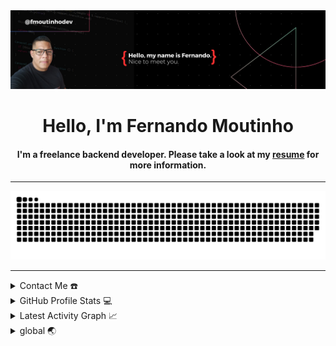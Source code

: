 <!DOCTYPE html>
<html lang="en">
<head>
  <meta charset="UTF-8">
  <meta name="viewport" content="width=device-width, initial-scale=1.0">
<!--   <title>Fernando Moutinho - Backend Software Engineer</title> -->
</head>
<body>

<div align="center">
  <div align="center">
  <a href="https://1999azzar.github.io/1999AZZAR/">
    <img src="https://raw.githubusercontent.com/moutinho132/profiletarts/develop/Github_Banner.png" alt="banner">
  </a>
</div>
  <span>
    <h1>Hello, I'm Fernando Moutinho</h1>
    <h4>I'm a freelance backend developer. Please take a look at my <a href="" target="_blank">resume</a> for more information.</h4>
  </span>
</div>

<hr>

<div align="center">
  <a href="https://1999azzar.github.io/1999AZZAR/">
    <img src="https://github.com/1999AZZAR/1999AZZAR/blob/readme/resources/img/grid-snake.svg" alt="snake">
  </a>
</div>

<hr>

<details>
  <summary>Contact Me ☎️</summary>
  <div align="center">
    <h2>You can reach me by:</h2>
    <p>
      <a href="https://www.linkedin.com/in/fernando-javier-moutinho-soteldo/" target="_blank">
        <img src="https://img.shields.io/badge/linkedin-%231DA1F2.svg?style=for-the-badge&logo=linkedin&logoColor=white" alt="azzar" height="30">
      </a>
      <a href="mailto:moutinho132@gmail.com" target="_blank">
        <img src="https://img.shields.io/badge/gmail-EA4335.svg?style=for-the-badge&logo=gmail&logoColor=white" alt="azzar" height="30">
      </a>
    </p>
    <p>
      <a href="https://instagram.com/fmoutinhodev" target="_blank">
        <img src="https://img.shields.io/badge/instagram-%23E4405F.svg?style=for-the-badge&logo=Instagram&logoColor=white" alt="azzar" height="30">
      </a>
      <a href="https://twitter.com/fmoutinhodev" target="_blank">
        <img src="https://img.shields.io/badge/twitter-1DA1F2.svg?style=for-the-badge&logo=twitter&logoColor=white" alt="azzar" height="30">
      </a>
       <a href="https://www.youtube.com/@fmoutinhodev/" target="_blank">
        <img src="https://img.shields.io/youtube/channel/subscribers/UC98MwxAosbi3-g0P2KlBr8g?style=social" alt="azzar" height="30">
      </a>
    </p>
  </div>
</details>

<details>
  <summary>GitHub Profile Stats 💻</summary>
  <div align="center">
    <h2>GitHub Stats</h2>
    <details open>
      <summary><h3>Languages</h3></summary>
      <p>
        <a href="https://github.com/moutinho132/">
          <img src="https://github-readme-stats.vercel.app/api/top-langs/?username=moutinho132&langs_count=6&theme=gruvbox&layout=compact&hide_border=true" alt="moutinho132 :: overall Top Langs">
        </a>
      </p>
      <p>
        <a href="https://github.com/moutinho132/">
          <img width="45%" src="https://github-profile-summary-cards.vercel.app/api/cards/repos-per-language?username=moutinho132&theme=gruvbox&layout=compact&hide_border=true" alt="moutinho132 :: Top Langs by repo">
          <img width="45%" src="https://github-profile-summary-cards.vercel.app/api/cards/most-commit-language?username=moutinho132&theme=gruvbox&layout=compact&hide_border=true" alt="moutinho132 :: Top Langs by commit">
        </a>
      </p>
    </details>
    <details open>
      <summary><h3>Statistics</h3></summary>
      <p>
        <a href="https://github.com/moutinho132/">
          <img width="49.5%" src="https://github-readme-stats.vercel.app/api?username=moutinho132&show_icons=true&theme=gruvbox&hide_border=true">
          <img width="49.5%" src="https://github-readme-streak-stats.herokuapp.com/?user=moutinho132&theme=gruvbox&hide_border=true">
        </a>
      </p>
    </details>
  </div>
</details>

<details>
  <summary>Latest Activity Graph 📈</summary>
  <br>
  <h2 align="center">Latest Contribution</h2>
  <a href="https://github.com/ashutosh00710/github-readme-activity-graph">
    <img alt="Azzar's Activity Graph" src="https://github-readme-activity-graph.vercel.app/graph?username=moutinho132&theme=github-compact&hide_border=true">
  </a>
  <br>
</details>
<details>
  <summary>global 🌏</summary>
  <br/>
  <details open>
  <summary>👷‍♂️ create your own custom badge</summary>
  <div>
  <samp>
    <h2 align="center">u can try using these website for creating your own custom badge</h2>
    <p align="center">
      <a href="https://badgen.net/" target="blank">
        <img src="https://badgen.net/statics/badgen-logo.svg" img align="center" height="50"
        alt="badgen"/></a>
      <a href="https://shields.io/" target="blank">
        <img src="https://raw.githubusercontent.com/badges/shields/master/readme-logo.svg" img align="center" height="50"
        alt="shields.io"/></a>
    </p>
    </samp>
  </div>
</details> 
<details>
  <summary>Youtube Channel Videos</summary>
  <br/>
  <details open>
  <summary>My Videos</summary>
  <div>
  <samp>
    <h2 align="center">Youtube Chanenel Videos</h2>
    <p align="center">
      <table>
<tbody><tr>
<td>
<a href="https://youtu.be/Kp4Mvapo5kc" rel="nofollow">
<img src="https://camo.githubusercontent.com/81477b4578bab956813ff058efc42874f6e0b54a0006dec3fba00e6c15e66559/687474703a2f2f69332e7974696d672e636f6d2f76692f4b70344d7661706f356b632f6d617872657364656661756c742e6a7067" data-canonical-src="http://i3.ytimg.com/vi/Kp4Mvapo5kc/maxresdefault.jpg" style="max-width: 100%;">
</a>
</td>
<td>
<a href="https://youtu.be/-pWSQYpkkjk" rel="nofollow">
<img src="https://camo.githubusercontent.com/b1d2ebd3e88dafb4b267a9c4cc6a7af7f0c7c525a1aede11a58e4c5d24d0bb06/687474703a2f2f69332e7974696d672e636f6d2f76692f2d7057535159706b6b6a6b2f6d617872657364656661756c742e6a7067" data-canonical-src="http://i3.ytimg.com/vi/-pWSQYpkkjk/maxresdefault.jpg" style="max-width: 100%;">
</a>
</td>
<td>
<a href="https://youtu.be/3GymExBkKjE" rel="nofollow">
<img src="https://camo.githubusercontent.com/6d9cdc08fcd3d2fdb133b227754445c4b4ae02b0bdd35d1d6bd43e3d1b92b538/687474703a2f2f69332e7974696d672e636f6d2f76692f3347796d4578426b4b6a452f6d617872657364656661756c742e6a7067" data-canonical-src="http://i3.ytimg.com/vi/3GymExBkKjE/maxresdefault.jpg" style="max-width: 100%;">
</a>
</td>
</tr>
<tr>
<td>
<a href="https://youtu.be/SavaU66KxQY" rel="nofollow">
<img src="https://camo.githubusercontent.com/af382ce452e5db10741cc5db796bbf67923cf09056afa0eb15cea768621746d2/687474703a2f2f69332e7974696d672e636f6d2f76692f536176615536364b7851592f6d617872657364656661756c742e6a7067" data-canonical-src="http://i3.ytimg.com/vi/SavaU66KxQY/maxresdefault.jpg" style="max-width: 100%;">
</a>
</td>
<td>
<a href="https://youtu.be/GoAxsdg0Xbs" rel="nofollow">
<img src="https://camo.githubusercontent.com/b3b7deb029a1968d4ac23868e636af7b7025443b71c52b71e4deb1c6a1b1e9fd/687474703a2f2f69332e7974696d672e636f6d2f76692f476f4178736467305862732f6d617872657364656661756c742e6a7067" data-canonical-src="http://i3.ytimg.com/vi/GoAxsdg0Xbs/maxresdefault.jpg" style="max-width: 100%;">
</a>
</td>
<td>
<a href="https://youtu.be/pFyAu4R684s" rel="nofollow">
<img src="https://camo.githubusercontent.com/5f5c234ec3f78aa6de11095149261975e9346e8a22f4ec48a84785f528e7b1df/687474703a2f2f69332e7974696d672e636f6d2f76692f70467941753452363834732f6d617872657364656661756c742e6a7067" data-canonical-src="http://i3.ytimg.com/vi/pFyAu4R684s/maxresdefault.jpg" style="max-width: 100%;">
</a>
</td>
</tr>
<tr>
<td>
<a href="https://youtu.be/BQaxPwZWboA" rel="nofollow">
<img src="https://camo.githubusercontent.com/ab66a89052ec28f54573d50a0827745ddcd014bb162b6f0a13dc6e29bd4b9af1/687474703a2f2f69332e7974696d672e636f6d2f76692f4251617850775a57626f412f6d617872657364656661756c742e6a7067" data-canonical-src="http://i3.ytimg.com/vi/BQaxPwZWboA/maxresdefault.jpg" style="max-width: 100%;">
</a>
</td>
<td>
<a href="https://youtu.be/Wfh0FYR0z6I" rel="nofollow">
<img src="https://camo.githubusercontent.com/1120e29005984dce9e07aa8fc282c059229bb295256246868d61df3ce9010714/687474703a2f2f69332e7974696d672e636f6d2f76692f57666830465952307a36492f6d617872657364656661756c742e6a7067" data-canonical-src="http://i3.ytimg.com/vi/Wfh0FYR0z6I/maxresdefault.jpg" style="max-width: 100%;">
</a>
</td>
<td>
<a href="https://youtu.be/ebQphhLpJG0" rel="nofollow">
<img src="https://camo.githubusercontent.com/5fd9d27b39037706896bd96eba51061fbbc76ef485fda8f9e90d73159cee5e20/687474703a2f2f69332e7974696d672e636f6d2f76692f6562517068684c704a47302f6d617872657364656661756c742e6a7067" data-canonical-src="http://i3.ytimg.com/vi/ebQphhLpJG0/maxresdefault.jpg" style="max-width: 100%;">
</a>
</td>
</tr>
</tbody></table>
    </p>
    </samp>
  </div>
</details> 


</body>
</html>

-----



